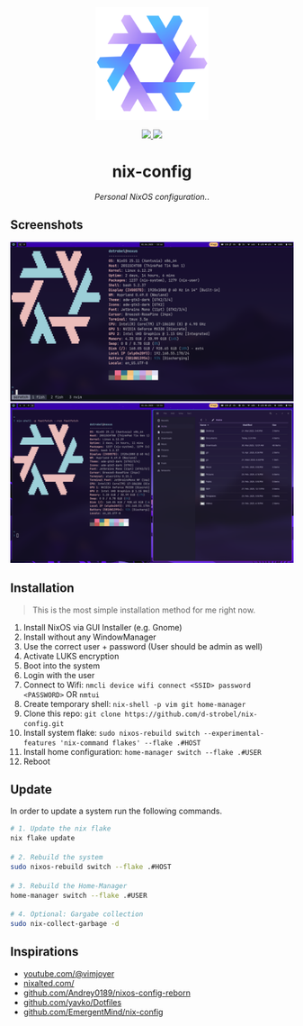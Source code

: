 <!-- Logo -->
<p align="center">
    <a href="https://nixos.org"><img src="./images/nixos-02.png" height="200"></a>
</p>

<!-- Badges -->
<p align="center">
    <a href="https://github.com/d-strobel/nix-config/actions/workflows/test.yml">
        <img src="https://github.com/d-strobel/nix-config/actions/workflows/test.yml/badge.svg">
    </a>
    <a href="https://github.com/NixOS/nixpkgs">
        <img src="https://img.shields.io/badge/nixpkgs-nixos--unstable-blue">
    </a>
</p>

<!-- Headline and short description -->
<h1 align="center">nix-config</h1>
<p align="center"><i>Personal NixOS configuration.</i>.</p>

## Screenshots

![deskotp](./images/desktop-01.png)
![deskotp](./images/desktop-03.png)

## Installation

> This is the most simple installation method for me right now.

1. Install NixOS via GUI Installer (e.g. Gnome)
1. Install without any WindowManager
1. Use the correct user + password (User should be admin as well)
1. Activate LUKS encryption
1. Boot into the system
1. Login with the user
1. Connect to Wifi: `nmcli device wifi connect <SSID> password <PASSWORD>` OR `nmtui`
1. Create temporary shell: `nix-shell -p vim git home-manager`
1. Clone this repo: `git clone https://github.com/d-strobel/nix-config.git`
1. Install system flake: `sudo nixos-rebuild switch --experimental-features 'nix-command flakes' --flake .#HOST`
1. Install home configuration: `home-manager switch --flake .#USER`
1. Reboot

## Update

In order to update a system run the following commands.

```bash
# 1. Update the nix flake
nix flake update

# 2. Rebuild the system
sudo nixos-rebuild switch --flake .#HOST

# 3. Rebuild the Home-Manager
home-manager switch --flake .#USER

# 4. Optional: Gargabe collection
sudo nix-collect-garbage -d
```

## Inspirations

* [youtube.com/@vimjoyer](https://www.youtube.com/@vimjoyer)
* [nixalted.com/](https://nixalted.com/)
* [github.com/Andrey0189/nixos-config-reborn](https://github.com/Andrey0189/nixos-config-reborn/tree/master)
* [github.com/yavko/Dotfiles](https://github.com/yavko/Dotfiles)
* [github.com/EmergentMind/nix-config](https://github.com/EmergentMind/nix-config)
